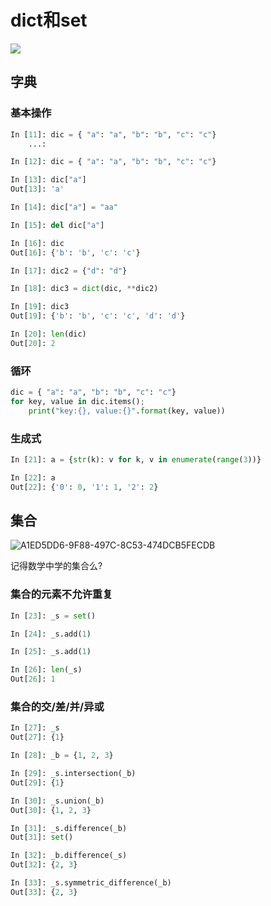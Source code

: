 # dict和set

![](https://qn.imdancer.com/15297329731693.jpg)


## 字典

### 基本操作

```python
In [11]: dic = { "a": "a", "b": "b", "c": "c"}
    ...:

In [12]: dic = { "a": "a", "b": "b", "c": "c"}

In [13]: dic["a"]
Out[13]: 'a'

In [14]: dic["a"] = "aa"

In [15]: del dic["a"]

In [16]: dic
Out[16]: {'b': 'b', 'c': 'c'}

In [17]: dic2 = {"d": "d"}

In [18]: dic3 = dict(dic, **dic2)

In [19]: dic3
Out[19]: {'b': 'b', 'c': 'c', 'd': 'd'}

In [20]: len(dic)
Out[20]: 2
```


### 循环
```python
dic = { "a": "a", "b": "b", "c": "c"}
for key, value in dic.items();
	print("key:{}, value:{}".format(key, value))
```

### 生成式

```python
In [21]: a = {str(k): v for k, v in enumerate(range(3))}

In [22]: a
Out[22]: {'0': 0, '1': 1, '2': 2}
```


## 集合

![A1ED5DD6-9F88-497C-8C53-474DCB5FECDB](media/A1ED5DD6-9F88-497C-8C53-474DCB5FECDB.png)


记得数学中学的集合么?


### 集合的元素不允许重复

```python
In [23]: _s = set()

In [24]: _s.add(1)

In [25]: _s.add(1)

In [26]: len(_s)
Out[26]: 1
```

### 集合的交/差/并/异或

```python
In [27]: _s
Out[27]: {1}

In [28]: _b = {1, 2, 3}

In [29]: _s.intersection(_b)
Out[29]: {1}

In [30]: _s.union(_b)
Out[30]: {1, 2, 3}

In [31]: _s.difference(_b)
Out[31]: set()

In [32]: _b.difference(_s)
Out[32]: {2, 3}

In [33]: _s.symmetric_difference(_b)
Out[33]: {2, 3}
```









